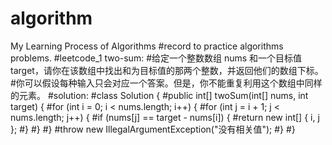 # algorithm
 My Learning Process of Algorithms
 #record to practice algorithms problems.
 #leetcode_1 two-sum:
 #给定一个整数数组 nums 和一个目标值 target，请你在该数组中找出和为目标值的那两个整数，并返回他们的数组下标。
 #你可以假设每种输入只会对应一个答案。但是，你不能重复利用这个数组中同样的元素。
 #solution:
 #class Solution {
    #public int[] twoSum(int[] nums, int target) {
        #for (int i = 0; i < nums.length; i++) {
            #for (int j = i + 1; j < nums.length; j++) {
                #if (nums[j] == target - nums[i]) {
                    #return new int[] { i, j };
                #}
            #}
        #}
        #throw new IllegalArgumentException("没有相关值");
    #}
#}
